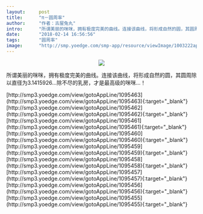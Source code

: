```yaml
---
layout:     post
title:      "π－圆周率"
author:     "作者：古屋兔丸"
intro:      "所谓美丽的咪咪，拥有极度完美的曲线。连接该曲线，将形成自然的圆，其圆周除以直径为3.1415926…除不尽的乳房，才是最高级的咪咪…！"
date:       "2018-02-14 16:56:56"
tags:       "圆周率"
image:      "http://smp.yoedge.com/smp-app/resource/viewImage/1003222appline.png"
---
```

<div style="text-align: center">
<p><img src="http://smp.yoedge.com/smp-app/resource/viewImage/1003222appline.png"/></p>
</div>
<p class="post-meta">
<span>所谓美丽的咪咪，拥有极度完美的曲线。连接该曲线，将形成自然的圆，其圆周除以直径为3.1415926…除不尽的乳房，才是最高级的咪咪…！</span>
</p>
[http://smp3.yoedge.com/view/gotoAppLine/1095463](http://smp3.yoedge.com/view/gotoAppLine/1095463){:target="_blank"}
[http://smp3.yoedge.com/view/gotoAppLine/1095462](http://smp3.yoedge.com/view/gotoAppLine/1095462){:target="_blank"}
[http://smp3.yoedge.com/view/gotoAppLine/1095461](http://smp3.yoedge.com/view/gotoAppLine/1095461){:target="_blank"}
[http://smp3.yoedge.com/view/gotoAppLine/1095460](http://smp3.yoedge.com/view/gotoAppLine/1095460){:target="_blank"}
[http://smp3.yoedge.com/view/gotoAppLine/1095459](http://smp3.yoedge.com/view/gotoAppLine/1095459){:target="_blank"}
[http://smp3.yoedge.com/view/gotoAppLine/1095458](http://smp3.yoedge.com/view/gotoAppLine/1095458){:target="_blank"}
[http://smp3.yoedge.com/view/gotoAppLine/1095457](http://smp3.yoedge.com/view/gotoAppLine/1095457){:target="_blank"}
[http://smp3.yoedge.com/view/gotoAppLine/1095456](http://smp3.yoedge.com/view/gotoAppLine/1095456){:target="_blank"}
[http://smp3.yoedge.com/view/gotoAppLine/1095455](http://smp3.yoedge.com/view/gotoAppLine/1095455){:target="_blank"}


